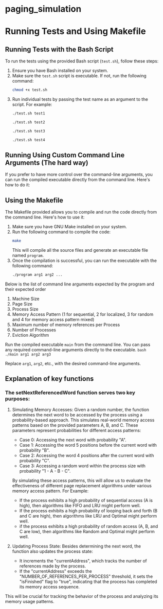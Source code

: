 # paging_simulation


# Running Tests and Using Makefile

## Running Tests with the Bash Script

To run the tests using the provided Bash script (`test.sh`), follow these steps:

1. Ensure you have Bash installed on your system.
2. Make sure the `test.sh` script is executable. If not, run the following command:
    ```bash
    chmod +x test.sh
    ```
3. Run individual tests by passing the test name as an argument to the script. For example:
    ```bash
    ./test.sh test1
    ```
    ```bash
    ./test.sh test2
    ```
    ```bash
    ./test.sh test3
    ```
    ```bash
    ./test.sh test4
    ```
## Running Using Custom Command Line Arguments (The hard way)

If you prefer to have more control over the command-line arguments, you can run the compiled executable directly from the command line. Here's how to do it:

## Using the Makefile
The Makefile provided allows you to compile and run the code directly from the command line. Here's how to use it:

1. Make sure you have GNU Make installed on your system.
2. Run the following command to compile the code:
    ```bash
    make
    ```
    This will compile all the source files and generate an executable file named `program`.
3. Once the compilation is successful, you can run the executable with the following command:
    ```bash
    ./program arg1 arg2 ...
    ```

Below is the list of command line arguments expected by the program and their expected order

1. Machine Size
2. Page Size
3. Process Size
4. Memory Access Pattern (1 for sequential, 2 for localized, 3 for random and 4 for memory access pattern mixed)
5. Maximum number of memory references per Process
6. Number of Processes
7. Eviction Algorithm



Run the compiled executable `main` from the command line. You can pass any required command-line arguments directly to the executable.
    ```bash
    ./main arg1 arg2 arg3
    ```

Replace `arg1`, `arg2`, etc., with the desired command-line arguments.


## Explanation of key functions
### The setNextReferencedWord function serves two key purposes:

1. Simulating Memory Accesses: Given a random number, the function determines the next word to be accessed by the process using a probability-based approach.
   This simulates real-world memory access patterns based on the provided parameters A, B, and C. These parameters represent probabilities for different access patterns:

    - Case 0: Accessing the next word with probability "A".
    - Case 1: Accessing the word 5 positions before the current word with probability "B".
    - Case 2: Accessing the word 4 positions after the current word with probability "C".
    - Case 3: Accessing a random word within the process size with probability "1 - A - B - C".

    By simulating these access patterns, this will allow us to evaluate the effectiveness of different page replacement algorithms under various memory access pattern.
    For Example: 
    - If the process exhibits a high probability of sequential access (A is high), then algorithms like FIFO and LRU might perform well.
    - If the process exhibits a high probability of looping back and forth (B and C are high), then algorithms like LRU and Optimal might perform well.
    - if the process exhibits a high probability of random access (A, B, and C are low), then algorithms like Random and Optimal might perform well.

2. Updating Process State: Besides determining the next word, the function also updates the process state:

    - It increments the "currentAddress", which tracks the number of references made by the process.
    - If the "currentAddress" exceeds the "NUMBER_OF_REFERENCES_PER_PROCESS" threshold, it sets the "isFinished" flag to "true", indicating that the process has completed its memory access sequence.

This will be crucial for tracking the behavior of the process and analyzing its memory usage patterns.
